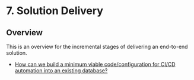 # 7. Solution Delivery

## Overview

This is an overview for the incremental stages of delivering
an end-to-end solution.

- [How can we build a minimum viable code/configuration for CI/CD automation into an existing database?](min-viable-code.md)
